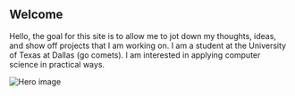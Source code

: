 

## Welcome

Hello, the goal for this site is to allow me to jot down my thoughts, ideas, and show off projects that I am working on. I am a student at the University of Texas at Dallas (go comets). I am interested in applying computer science in practical ways.


![Hero image](https://i.imgur.com/6Zem1Ew.png)